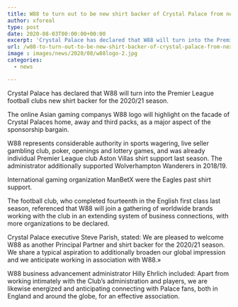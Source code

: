 ```yaml
---
title: W88 to turn out to be new shirt backer of Crystal Palace from next season
author: xforeal 
type: post
date: 2020-08-03T00:00:00+00:00
excerpt: 'Crystal Palace has declared that W88 will turn into the Premier League football clubs new shirt backer for the 2020/21 season '
url: /w88-to-turn-out-to-be-new-shirt-backer-of-crystal-palace-from-next-season/
image : images/news/2020/08/w88logo-2.jpg
categories:
  - news

---
```

Crystal Palace has declared that W88 will turn into the Premier League football clubs new shirt backer for the 2020/21 season. 

The online Asian gaming companys W88 logo will highlight on the facade of Crystal Palaces home, away and third packs, as a major aspect of the sponsorship bargain. 

W88 represents considerable authority in sports wagering, live seller gambling club, poker, openings and lottery games, and was already individual Premier League club Aston Villas shirt support last season. The administrator additionally supported Wolverhampton Wanderers in 2018/19. 

International gaming organization ManBetX were the Eagles past shirt support. 

The football club, who completed fourteenth in the English first class last season, referenced that W88 will join a gathering of worldwide brands working with the club in an extending system of business connections, with more organizations to be declared. 

Crystal Palace executive Steve Parish, stated: We are pleased to welcome W88 as another Principal Partner and shirt backer for the 2020/21 season. We share a typical aspiration to additionally broaden our global impression and we anticipate working in association with W88.&#187; 

W88 business advancement administrator Hilly Ehrlich included: Apart from working intimately with the Club&#8217;s administration and players, we are likewise energized and anticipating connecting with Palace fans, both in England and around the globe, for an effective association.